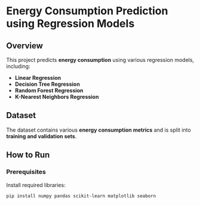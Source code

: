 # Energy Consumption Prediction using Regression Models

## Overview
This project predicts **energy consumption** using various regression models, including:
- **Linear Regression**
- **Decision Tree Regression**
- **Random Forest Regression**
- **K-Nearest Neighbors Regression**

## Dataset 
The dataset contains various **energy consumption metrics** and is split into **training and validation sets**.

## How to Run 
### Prerequisites
Install required libraries:
```bash
pip install numpy pandas scikit-learn matplotlib seaborn

